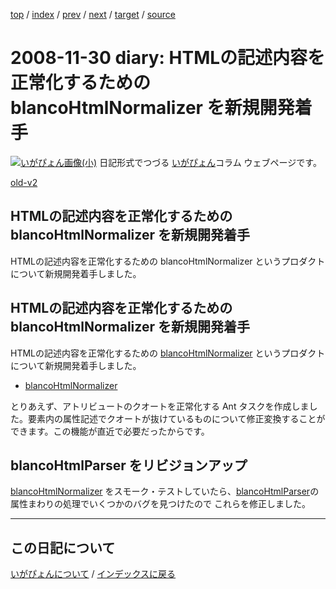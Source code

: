 [top](https://igapyon.github.io/diary/) 
 / [index](https://igapyon.github.io/diary/2008/index.html) 
 / [prev](https://igapyon.github.io/diary/2008/ig081129.html) 
 / [next](https://igapyon.github.io/diary/2008/ig081209.html) 
 / [target](https://igapyon.github.io/diary/2008/ig081130.html) 
 / [source](https://github.com/igapyon/diary/blob/gh-pages/2008/ig081130.html.src.md) 

2008-11-30 diary: HTMLの記述内容を正常化するための blancoHtmlNormalizer を新規開発着手
=====================================================================================================
[![いがぴょん画像(小)](https://igapyon.github.io/diary/images/iga200306s.jpg "いがぴょん")](https://igapyon.github.io/diary/memo/memoigapyon.html) 日記形式でつづる [いがぴょん](https://igapyon.github.io/diary/memo/memoigapyon.html)コラム ウェブページです。

[old-v2](ig081130-orig.html)

## HTMLの記述内容を正常化するための blancoHtmlNormalizer を新規開発着手

HTMLの記述内容を正常化するための blancoHtmlNormalizer というプロダクトについて新規開発着手しました。


## HTMLの記述内容を正常化するための blancoHtmlNormalizer を新規開発着手

HTMLの記述内容を正常化するための [blancoHtmlNormalizer](http://www.igapyon.jp/blanco/blancodownload.html#blancoHtmlNormalizer) というプロダクトについて新規開発着手しました。

* [blancoHtmlNormalizer](http://www.igapyon.jp/blanco/blancodownload.html#blancoHtmlNormalizer)

とりあえず、アトリビュートのクオートを正常化する Ant タスクを作成しました。要素内の属性記述でクオートが抜けているものについて修正変換することができます。この機能が直近で必要だったからです。

## blancoHtmlParser をリビジョンアップ

[blancoHtmlNormalizer](http://www.igapyon.jp/blanco/blancodownload.html#blancoHtmlNormalizer) をスモーク・テストしていたら、[blancoHtmlParser](http://www.igapyon.jp/blanco/blancodownload.html#blancoHtmlParser)の属性まわりの処理でいくつかのバグを見つけたので これらを修正しました。

----------------------------------------------------------------------------------------------------

## この日記について
[いがぴょんについて](https://igapyon.github.io/diary/memo/memoigapyon.html) / [インデックスに戻る](https://igapyon.github.io/diary/idxall.html)
